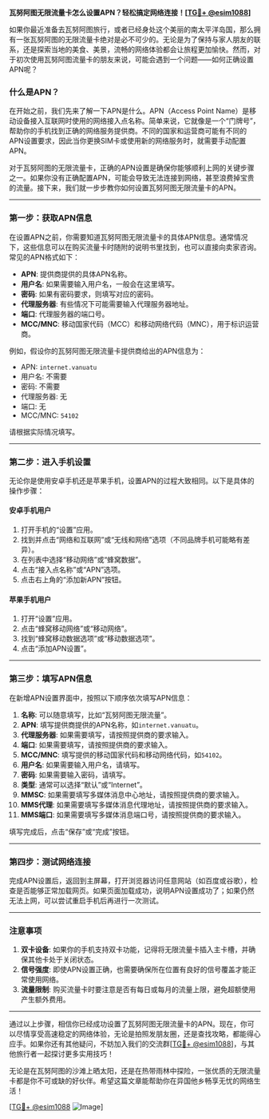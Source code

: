 **瓦努阿图无限流量卡怎么设置APN？轻松搞定网络连接！[[TG💪+ @esim1088](https://t.me/s/esim1088)]**

如果你最近准备去瓦努阿图旅行，或者已经身处这个美丽的南太平洋岛国，那么拥有一张瓦努阿图的无限流量卡绝对是必不可少的。无论是为了保持与家人朋友的联系，还是探索当地的美食、美景，流畅的网络体验都会让旅程更加愉快。然而，对于初次使用瓦努阿图流量卡的朋友来说，可能会遇到一个问题——如何正确设置APN呢？

### 什么是APN？
在开始之前，我们先来了解一下APN是什么。APN（Access Point Name）是移动设备接入互联网时使用的网络接入点名称。简单来说，它就像是一个“门牌号”，帮助你的手机找到正确的网络服务提供商。不同的国家和运营商可能有不同的APN设置要求，因此当你更换SIM卡或使用新的网络服务时，就需要手动配置APN。

对于瓦努阿图的无限流量卡，正确的APN设置是确保你能够顺利上网的关键步骤之一。如果你没有正确配置APN，可能会导致无法连接到网络，甚至浪费掉宝贵的流量。接下来，我们就一步步教你如何设置瓦努阿图无限流量卡的APN。

---

### 第一步：获取APN信息

在设置APN之前，你需要知道瓦努阿图无限流量卡的具体APN信息。通常情况下，这些信息可以在购买流量卡时随附的说明书里找到，也可以直接向卖家咨询。常见的APN格式如下：

- **APN**: 提供商提供的具体APN名称。
- **用户名**: 如果需要输入用户名，一般会在这里填写。
- **密码**: 如果有密码要求，则填写对应的密码。
- **代理服务器**: 有些情况下可能需要输入代理服务器地址。
- **端口**: 代理服务器的端口号。
- **MCC/MNC**: 移动国家代码（MCC）和移动网络代码（MNC），用于标识运营商。

例如，假设你的瓦努阿图无限流量卡提供商给出的APN信息为：
- APN: `internet.vanuatu`
- 用户名: 不需要
- 密码: 不需要
- 代理服务器: 无
- 端口: 无
- MCC/MNC: `54102`

请根据实际情况填写。

---

### 第二步：进入手机设置

无论你是使用安卓手机还是苹果手机，设置APN的过程大致相同。以下是具体的操作步骤：

#### 安卓手机用户
1. 打开手机的“设置”应用。
2. 找到并点击“网络和互联网”或“无线和网络”选项（不同品牌手机可能略有差异）。
3. 在列表中选择“移动网络”或“蜂窝数据”。
4. 点击“接入点名称”或“APN”选项。
5. 点击右上角的“添加新APN”按钮。

#### 苹果手机用户
1. 打开“设置”应用。
2. 点击“蜂窝移动网络”或“移动网络”。
3. 找到“蜂窝移动数据选项”或“移动数据选项”。
4. 点击“添加APN设置”。

---

### 第三步：填写APN信息

在新增APN设置界面中，按照以下顺序依次填写APN信息：

1. **名称**: 可以随意填写，比如“瓦努阿图无限流量”。
2. **APN**: 填写提供商提供的APN名称，如`internet.vanuatu`。
3. **代理服务器**: 如果需要填写，请按照提供商的要求输入。
4. **端口**: 如果需要填写，请按照提供商的要求输入。
5. **MCC/MNC**: 填写提供的移动国家代码和移动网络代码，如`54102`。
6. **用户名**: 如果需要输入用户名，请填写。
7. **密码**: 如果需要输入密码，请填写。
8. **类型**: 通常可以选择“默认”或“Internet”。
9. **MMSC**: 如果需要填写多媒体消息中心地址，请按照提供商的要求输入。
10. **MMS代理**: 如果需要填写多媒体消息代理地址，请按照提供商的要求输入。
11. **MMS端口**: 如果需要填写多媒体消息端口号，请按照提供商的要求输入。

填写完成后，点击“保存”或“完成”按钮。

---

### 第四步：测试网络连接

完成APN设置后，返回到主屏幕，打开浏览器访问任意网站（如百度或谷歌），检查是否能够正常加载网页。如果页面加载成功，说明APN设置成功了；如果仍然无法上网，可以尝试重启手机后再进行一次测试。

---

### 注意事项

1. **双卡设备**: 如果你的手机支持双卡功能，记得将无限流量卡插入主卡槽，并确保其他卡处于关闭状态。
2. **信号强度**: 即使APN设置正确，也需要确保所在位置有良好的信号覆盖才能正常使用网络。
3. **流量限制**: 购买流量卡时要注意是否有每日或每月的流量上限，避免超额使用产生额外费用。

---

通过以上步骤，相信你已经成功设置了瓦努阿图无限流量卡的APN。现在，你可以尽情享受高速稳定的网络体验，无论是拍照发朋友圈，还是查找攻略，都能得心应手。如果你还有其他疑问，不妨加入我们的交流群[[TG💪+ @esim1088](https://t.me/s/esim1088)]，与其他旅行者一起探讨更多实用技巧！

无论是在瓦努阿图的沙滩上晒太阳，还是在热带雨林中探险，一张优质的无限流量卡都是你不可或缺的好伙伴。希望这篇文章能帮助你在异国他乡畅享无忧的网络生活！

[[TG💪+ @esim1088](https://t.me/s/esim1088) ![Image](https://i.postimg.cc/4NQfJmqS/Snipaste-2025-05-13-00-14-12.png)]